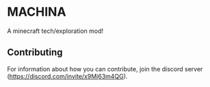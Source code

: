 # MACHINA
 A minecraft tech/exploration mod! <br>
## Contributing
 For information about how you can contribute, join the discord server (https://discord.com/invite/x9Mj63m4QG). <br>

